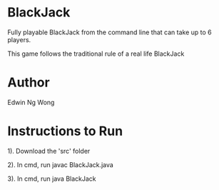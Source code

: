 # BlackJack
Fully playable BlackJack from the command line that can take up to 6 players. 

This game follows the traditional rule of a real life BlackJack

# Author

Edwin Ng Wong

# Instructions to Run

1). Download the 'src' folder

2). In cmd, run javac BlackJack.java

3). In cmd, run java BlackJack
